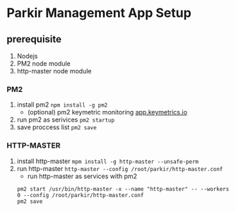# Parkir Management App Setup

## prerequisite
1. Nodejs
2. PM2 node module
3. http-master node module

### PM2
1. install pm2 `npm install -g pm2`
   * (optional) pm2 keymetric monitoring [app.keymetrics.io](https://app.keymetrics.io/)
2. run pm2 as serivices `pm2 startup`
3. save proccess list `pm2 save`

### HTTP-MASTER
1. install http-master `mpm install -g http-master --unsafe-perm`
2. run http-master `http-master --config /root/parkir/http-master.conf`
   * run http-master as services with pm2
	```Shell
	pm2 start /usr/bin/http-master -x --name "http-master" -- --workers 0 --config /root/parkir/http-master.conf
	pm2 save
	```
	

